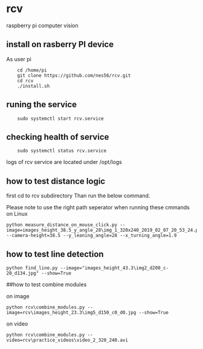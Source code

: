 # rcv
raspberry pi computer vision

## install on rasberry PI device

As user pi

```
    cd /home/pi
    git clone https://github.com/nes56/rcv.git
    cd rcv
    ./install.sh
```

## runing the service

```
    sudo systemctl start rcv.service
```

## checking health of service

```
    sudo systemctl status rcv.service
```
logs of rcv service are located under /opt/logs


## how to test distance logic

first cd to rcv subdirectory
Than run the below command.

Please note to use the right path seperator when running these cmmands on Linux 

```
python measure_distance_on_mouse_click.py --image=images_height_38.5_y_angle_28\img_1_320x240_2019_02_07_20_53_24.png --camera-height=38.5 --y_leaning_angle=28 --x_turning_angle=1.9
```
## how to test line detection
```
python find_line.py --image="images_height_43.3\img2_d200_c-20_d134.jpg" --show=True
```

##how to test combine modules

on image
```
python rcv\combine_modules.py --image=rcv\images_height_23.3\img5_d150_c0_d0.jpg --show=True
```

on video
```
python rcv\combine_modules.py --video=rcv\practice_videos\video_2_320_240.avi
```
